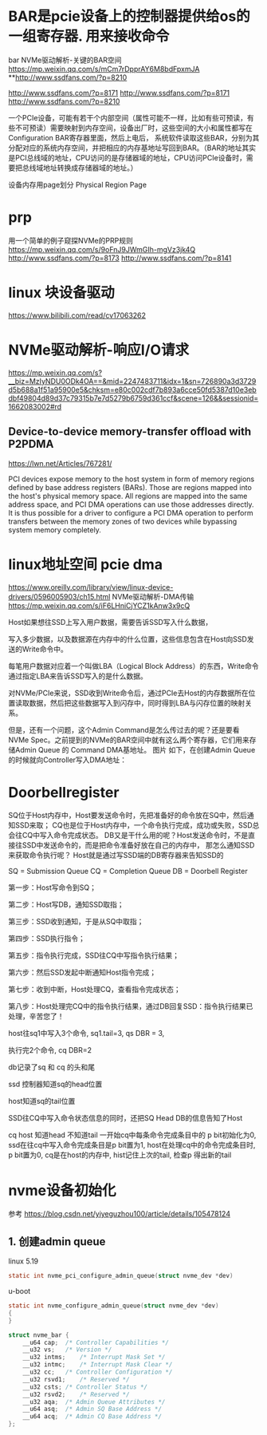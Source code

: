 

# BAR是pcie设备上的控制器提供给os的一组寄存器.  用来接收命令
bar
NVMe驱动解析-关键的BAR空间 https://mp.weixin.qq.com/s/mCm7rDpprAY6M8bdFpxmJA
**http://www.ssdfans.com/?p=8210

http://www.ssdfans.com/?p=8171
http://www.ssdfans.com/?p=8171
http://www.ssdfans.com/?p=8210


一个PCIe设备，可能有若干个内部空间（属性可能不一样，比如有些可预读，有些不可预读）需要映射到内存空间，设备出厂时，这些空间的大小和属性都写在Configuration BAR寄存器里面，然后上电后，
系统软件读取这些BAR，分别为其分配对应的系统内存空间，并把相应的内存基地址写回到BAR。（BAR的地址其实是PCI总线域的地址，CPU访问的是存储器域的地址，CPU访问PCIe设备时，需要把总线域地址转换成存储器域的地址。）


设备内存用page划分
Physical Region Page

# prp
用一个简单的例子窥探NVMe的PRP规则 https://mp.weixin.qq.com/s/9oFnJ9JWmGIh-mgVz3jk4Q
http://www.ssdfans.com/?p=8173
http://www.ssdfans.com/?p=8141




# linux 块设备驱动
https://www.bilibili.com/read/cv17063262



# NVMe驱动解析-响应I/O请求
https://mp.weixin.qq.com/s?__biz=MzIyNDU0ODk4OA==&mid=2247483711&idx=1&sn=726890a3d3729d5b688a1f51a95900e5&chksm=e80c002cdf7b893a6cce50fd5387d10e3ebdbf49804d89d37c79315b7e7d5279b6759d361ccf&scene=126&&sessionid=1662083002#rd

## Device-to-device memory-transfer offload with P2PDMA
https://lwn.net/Articles/767281/

PCI devices expose memory to the host system in form of memory regions defined by base address registers (BARs). 
Those are regions mapped into the host's physical memory space. 
All regions are mapped into the same address space, and PCI DMA operations can use those addresses directly.
It is thus possible for a driver to configure a PCI DMA operation to perform transfers between the memory zones of two devices while bypassing system memory completely. 

# linux地址空间  pcie dma
https://www.oreilly.com/library/view/linux-device-drivers/0596005903/ch15.html
NVMe驱动解析-DMA传输 https://mp.weixin.qq.com/s/iF6LHniCjYCZ1kAnw3x9cQ


Host如果想往SSD上写入用户数据，需要告诉SSD写入什么数据，

写入多少数据，以及数据源在内存中的什么位置，这些信息包含在Host向SSD发送的Write命令中。

每笔用户数据对应着一个叫做LBA（Logical Block Address）的东西，Write命令通过指定LBA来告诉SSD写入的是什么数据。

对NVMe/PCIe来说，SSD收到Write命令后，通过PCIe去Host的内存数据所在位置读取数据，然后把这些数据写入到闪存中，同时得到LBA与闪存位置的映射关系。





但是，还有一个问题，这个Admin Command是怎么传过去的呢？还是要看NVMe Spec。之前提到的NVMe的BAR空间中就有这么两个寄存器，它们用来存储Admin Queue 的 Command DMA基地址。
图片
如下，在创建Admin Queue的时候就向Controller写入DMA地址：



# Doorbellregister
SQ位于Host内存中，Host要发送命令时，先把准备好的命令放在SQ中，然后通知SSD来取；
CQ也是位于Host内存中，一个命令执行完成，成功或失败，SSD总会往CQ中写入命令完成状态。
DB又是干什么用的呢？Host发送命令时，不是直接往SSD中发送命令的，而是把命令准备好放在自己的内存中，
那怎么通知SSD来获取命令执行呢？
Host就是通过写SSD端的DB寄存器来告知SSD的

SQ = Submission Queue
CQ = Completion Queue
DB = Doorbell Register

第一步：Host写命令到SQ；

第二步：Host写DB，通知SSD取指；

第三步：SSD收到通知，于是从SQ中取指；

第四步：SSD执行指令；

第五步：指令执行完成，SSD往CQ中写指令执行结果；

第六步：然后SSD发起中断通知Host指令完成；

第七步：收到中断，Host处理CQ，查看指令完成状态；

第八步：Host处理完CQ中的指令执行结果，通过DB回复SSD：指令执行结果已处理，辛苦您了！



host往sq1中写入3个命令, sq1.tail=3, qs DBR = 3, 

执行完2个命令, cq DBR=2


db记录了sq 和 cq 的头和尾

ssd 控制器知道sq的head位置

host知道sq的tail位置

SSD往CQ中写入命令状态信息的同时，还把SQ Head DB的信息告知了Host

cq host 知道head 不知道tail
一开始cq中每条命令完成条目中的 p bit初始化为0, ssd在往cq中写入命令完成条目是p bit置为1, host在处理cq中的命令完成条目时, p bit置为0,
cq是在host的内存中, hist记住上次的tail, 检查p 得出新的tail




# nvme设备初始化

参考 <https://blog.csdn.net/yiyeguzhou100/article/details/105478124>
## 1. 创建admin queue

linux 5.19

```c
static int nvme_pci_configure_admin_queue(struct nvme_dev *dev)

```


u-boot

```c
static int nvme_configure_admin_queue(struct nvme_dev *dev)
{
}

struct nvme_bar {
	__u64 cap;	/* Controller Capabilities */
	__u32 vs;	/* Version */
	__u32 intms;	/* Interrupt Mask Set */
	__u32 intmc;	/* Interrupt Mask Clear */
	__u32 cc;	/* Controller Configuration */
	__u32 rsvd1;	/* Reserved */
	__u32 csts;	/* Controller Status */
	__u32 rsvd2;	/* Reserved */
	__u32 aqa;	/* Admin Queue Attributes */
	__u64 asq;	/* Admin SQ Base Address */
	__u64 acq;	/* Admin CQ Base Address */
};
```